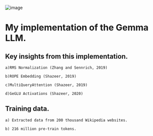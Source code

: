 ![image](https://github.com/DanjieTang/FoundationLLM/assets/37476565/1d0dfa5a-89dd-4cfd-80af-06db247f2720)

# My implementation of the Gemma LLM.

## Key insights from this implementation.

    a)RMS Normalization (Zhang and Sennrich, 2019)

    b)ROPE Embedding (Shazeer, 2019)

    c)MultiQueryAttention (Shazeer, 2019)

    d)GeGLU Activations (Shazeer, 2020)

## Training data.

    a) Extracted data from 200 thousand Wikipedia websites.

    b) 216 million pre-train tokens.

